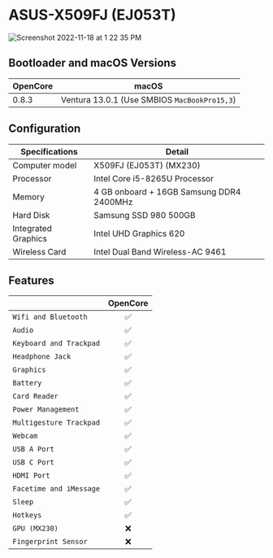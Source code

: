# ASUS-X509FJ (EJ053T)

![Screenshot 2022-11-18 at 1 22 35 PM](https://user-images.githubusercontent.com/77098480/202635837-44cfe9ef-d4d9-4be4-acd5-53dce5b9818c.png)


## Bootloader and macOS Versions

| OpenCore  | macOS                                            |
| --------  | ------------------------------------------------ | 
|   0.8.3   | Ventura 13.0.1 (Use SMBIOS ```MacBookPro15,3```) | 

## Configuration

| Specifications      | Detail                                     |
| ------------------- | -------------------------------------------|
| Computer model      | X509FJ (EJ053T) (MX230)                    |
| Processor           | Intel Core i5-8265U Processor              |
| Memory              | 4 GB onboard + 16GB Samsung DDR4 2400MHz   |
| Hard Disk           | Samsung SSD 980 500GB                      |
| Integrated Graphics | Intel UHD Graphics 620                     |
| Wireless Card       | Intel Dual Band Wireless-AC 9461           |

## Features

|                               | OpenCore |
| ----------------------------- | :------: |
| ``Wifi and Bluetooth``        |✅|
| ``Audio``                     |✅|
| ``Keyboard and Trackpad``     |✅|
| ``Headphone Jack``            |✅|
| ``Graphics``                  |✅|
| ``Battery``                   |✅|
| ``Card Reader``               |✅|
| ``Power Management``          |✅|
| ``Multigesture Trackpad``     |✅|                                          
| ``Webcam``                    |✅|
| ``USB A Port``                |✅|
| ``USB C Port``                |✅|
| ``HDMI Port``                 |✅|
| ``Facetime and iMessage``     |✅|
| ``Sleep``                     |✅|
| ``Hotkeys``                   |✅|
| ``GPU (MX230)``               |❌|
| ``Fingerprint Sensor``        |❌|
